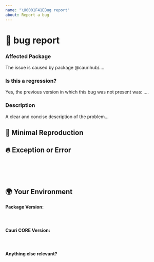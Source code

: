 ```yaml
---
name: "\U0001F41EBug report"
about: Report a bug
---
```


<!--🔅🔅🔅🔅🔅🔅🔅🔅🔅🔅🔅🔅🔅🔅🔅🔅🔅🔅🔅🔅🔅🔅🔅🔅🔅🔅🔅🔅🔅🔅🔅

Oh hi there! 😄

To expedite issue processing please search open and closed issues before submitting a new one.
Existing issues often contain information about workarounds, resolution, or progress updates.

🔅🔅🔅🔅🔅🔅🔅🔅🔅🔅🔅🔅🔅🔅🔅🔅🔅🔅🔅🔅🔅🔅🔅🔅🔅🔅🔅🔅🔅🔅🔅🔅🔅-->

# 🐞 bug report

### Affected Package

<!-- Can you pin-point one or more @caurihub/* packages as the source of the bug? -->
<!-- ✍️edit: --> The issue is caused by package @caurihub/....

### Is this a regression?

<!-- Did this behavior use to work in the previous version? -->
<!-- ✍️--> Yes, the previous version in which this bug was not present was: ....

### Description

<!-- ✍️--> A clear and concise description of the problem...

## 🔬 Minimal Reproduction

<!--
Please create and share minimal reproduction of the issue in a clear step-by-step basis
If possible please create a minimal GitHub repository or gist with the reproduction of the issue.
Share the link to the repo below along with step-by-step instructions to reproduce the problem, as well as expected and actual behavior.

Issues that don't have enough info and can't be reproduced will be closed.
-->

## 🔥 Exception or Error

<pre><code>
<!-- If the issue is accompanied by an exception or an error, please share it below: -->
<!-- ✍️-->

</code></pre>

## 🌍 Your Environment

**Package Version:**

<pre><code>
<!-- ✍️-->
</code></pre>

**Cauri CORE Version:**

<pre><code>
<!-- ✍️-->
</code></pre>

**Anything else relevant?**

<!-- ✍️Do any of these matter: operating system, IDE, package manager, HTTP server, ...? If so, please mention it below. -->
